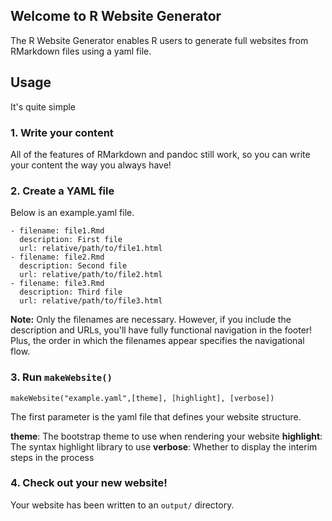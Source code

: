 ## Welcome to R Website Generator

The R Website Generator enables R users to generate full websites from RMarkdown files using a yaml file.

## Usage

It's quite simple

### 1. Write your content

All of the features of RMarkdown and pandoc still work, so you can write your content the way you always have!

### 2. Create a YAML file

Below is an example.yaml file.

```{yaml}
- filename: file1.Rmd
  description: First file
  url: relative/path/to/file1.html
- filename: file2.Rmd
  description: Second file
  url: relative/path/to/file2.html
- filename: file3.Rmd
  description: Third file
  url: relative/path/to/file3.html
```

**Note:** Only the filenames are necessary. However, if you include the description and URLs, you'll have fully functional navigation in the footer! Plus, the order in which the filenames appear specifies the navigational flow.

### 3. Run `makeWebsite()`

```{r}
makeWebsite("example.yaml",[theme], [highlight], [verbose])
```
The first parameter is the yaml file that defines your website structure.

**theme**: The bootstrap theme to use when rendering your website
**highlight**: The syntax highlight library to use
**verbose**: Whether to display the interim steps in the process

### 4. Check out your new website!

Your website has been written to an `output/` directory.